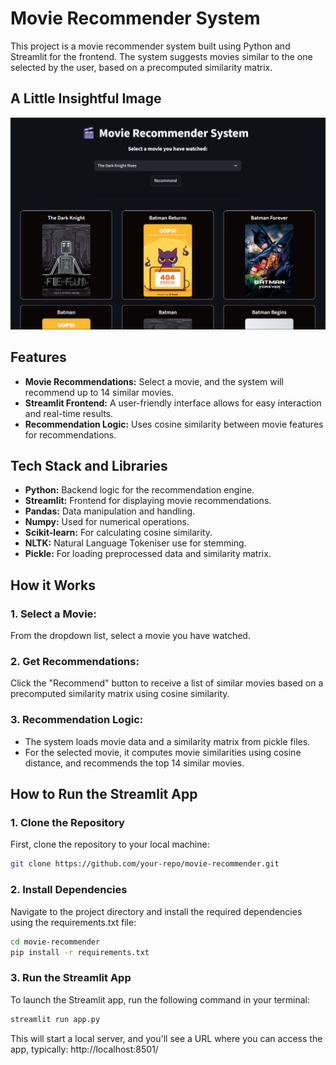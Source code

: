 # Movie Recommender System

This project is a movie recommender system built using Python and Streamlit for the frontend. The system suggests movies similar to the one selected by the user, based on a precomputed similarity matrix.

## A Little Insightful Image

![Movie Recommender Screenshot](./view.png)


## Features
- **Movie Recommendations:** Select a movie, and the system will recommend up to 14 similar movies.
- **Streamlit Frontend:** A user-friendly interface allows for easy interaction and real-time results.
- **Recommendation Logic:** Uses cosine similarity between movie features for recommendations.

## Tech Stack and Libraries
- **Python:** Backend logic for the recommendation engine.
- **Streamlit:** Frontend for displaying movie recommendations.
- **Pandas:** Data manipulation and handling.
- **Numpy:** Used for numerical operations.
- **Scikit-learn:** For calculating cosine similarity.
- **NLTK:** Natural Language Tokeniser use for stemming.
- **Pickle:** For loading preprocessed data and similarity matrix.

## How it Works

### 1. Select a Movie:
From the dropdown list, select a movie you have watched.

### 2. Get Recommendations:
Click the "Recommend" button to receive a list of similar movies based on a precomputed similarity matrix using cosine similarity.

### 3. Recommendation Logic:
- The system loads movie data and a similarity matrix from pickle files.
- For the selected movie, it computes movie similarities using cosine distance, and recommends the top 14 similar movies.

## How to Run the Streamlit App

### 1. Clone the Repository
First, clone the repository to your local machine:

```bash
git clone https://github.com/your-repo/movie-recommender.git
```

### 2. Install Dependencies
Navigate to the project directory and install the required dependencies using the requirements.txt file:

```bash
cd movie-recommender
pip install -r requirements.txt
```
### 3. Run the Streamlit App
To launch the Streamlit app, run the following command in your terminal:
```bash
streamlit run app.py
```

This will start a local server, and you'll see a URL where you can access the app, typically:
http://localhost:8501/


